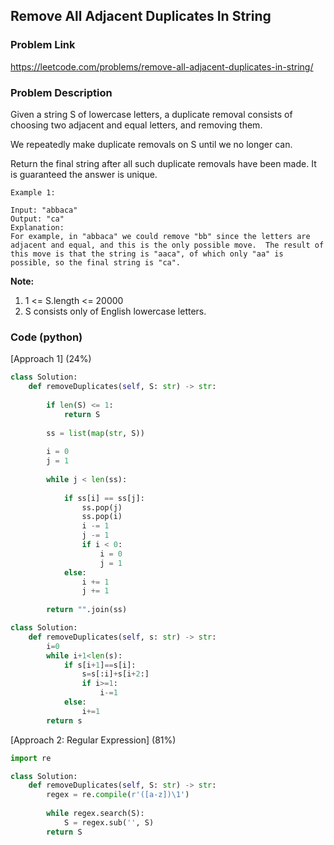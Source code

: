 ## Remove All Adjacent Duplicates In String

### Problem Link

https://leetcode.com/problems/remove-all-adjacent-duplicates-in-string/

### Problem Description 

Given a string S of lowercase letters, a duplicate removal consists of choosing two adjacent and equal letters, and removing them.

We repeatedly make duplicate removals on S until we no longer can.

Return the final string after all such duplicate removals have been made.  It is guaranteed the answer is unique.

```
Example 1:

Input: "abbaca"
Output: "ca"
Explanation: 
For example, in "abbaca" we could remove "bb" since the letters are adjacent and equal, and this is the only possible move.  The result of this move is that the string is "aaca", of which only "aa" is possible, so the final string is "ca".

```

**Note:**

1. 1 <= S.length <= 20000
2. S consists only of English lowercase letters.

### Code (python)

[Approach 1] (24%) 

```python
class Solution:
    def removeDuplicates(self, S: str) -> str:
        
        if len(S) <= 1:
            return S
        
        ss = list(map(str, S))
        
        i = 0
        j = 1
        
        while j < len(ss):
            
            if ss[i] == ss[j]:
                ss.pop(j)
                ss.pop(i)
                i -= 1
                j -= 1
                if i < 0:
                    i = 0
                    j = 1
            else:
                i += 1
                j += 1
            
        return "".join(ss)
```

```python
class Solution:
    def removeDuplicates(self, s: str) -> str:
        i=0
        while i+1<len(s):
            if s[i+1]==s[i]:
                s=s[:i]+s[i+2:]
                if i>=1:
                    i-=1
            else:
                i+=1
        return s
```

[Approach 2: Regular Expression] (81%)

```python
import re

class Solution:
    def removeDuplicates(self, S: str) -> str:
        regex = re.compile(r'([a-z])\1')
        
        while regex.search(S):
            S = regex.sub('', S)
        return S
```